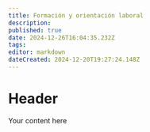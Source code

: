 ```yaml
---
title: Formación y orientación laboral
description: 
published: true
date: 2024-12-26T16:04:35.232Z
tags: 
editor: markdown
dateCreated: 2024-12-20T19:27:24.148Z
---
```


# Header
Your content here